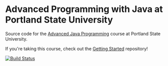 Advanced Programming with Java at Portland State University
=================

Source code for the [Advanced Java Programming](http://web.cecs.pdx.edu/~whitlock/) course at Portland State University.

If you're taking this course, check out the [Getting Started](https://github.com/DavidWhitlock/PortlandStateJavaGettingStarted) repository! 

[![Build Status](https://travis-ci.org/DavidWhitlock/PortlandStateJava.svg)](https://travis-ci.org/DavidWhitlock/PortlandStateJava)